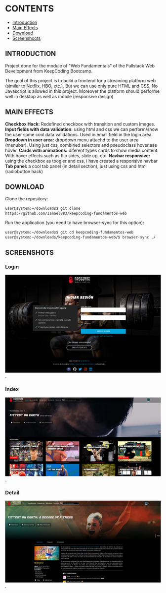 # CONTENTS
- [Introduction](#Introduction)
- [Main Effects](#Main-effects)
- [Download](#Download)
- [Screenshoots](#SCREENSHOTS)

## INTRODUCTION
Project done for the module of "Web Fundamentals" of the Fullstack Web Development from KeepCoding Bootcamp.

The goal of this project is to build a frontend for a streaming platform web (similar to Netflix, HBO, etc.). But we can use only pure HTML and CSS. No Javascript is allowed in this project. Moreover the platform should performe well in desktop as well as mobile (responsive design)

## MAIN EFFECTS

**Checkbox Hack:** Redefined checkbox with transition and custom images.
**Input fields with data validation:** using html and css we can perform/show the user some cool data validations. Used in email field in the login area.
**Dropdown in user area:** dropdown menu attachd to the user area (menubar). Using just css, combined selectors and pseudoclass hover.ase hover.
**Cards with animations:** diferent types cards to show media content. With hover effects such as flip sides, slide up, etc.
**Navbar responsive:** using the checkbox as toogler and css, i have created a responsive navbar
**Tab panel:** a cool tab panel (in detail section), just using css and html (radiobutton hack)

## DOWNLOAD

Clone the repository:
```console
user@system:~/downloads$ git clone https://github.com/IsmaelB83/keepcoding-fundamentos-web
```

Run the application (you need to have browser-sync for this option):
```console
user@system:~/downloads$ git cd keepcoding-fundamentos-web
user@system:~/downloads/keepcoding-fundamentos-web/$ browser-sync ./
```

## SCREENSHOTS

### Login

![alt text](https://raw.githubusercontent.com/IsmaelB83/keepcoding-fundamentos-web/master/assets/img/readme/login.jpg).

### Index

![alt text](https://raw.githubusercontent.com/IsmaelB83/keepcoding-fundamentos-web/master/assets/img/readme/index.jpg).

### Detail

![alt text](https://raw.githubusercontent.com/IsmaelB83/keepcoding-fundamentos-web/master/assets/img/readme/detail.jpg).

